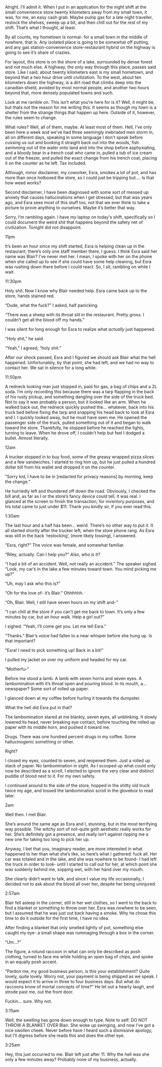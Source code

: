 Alright. I’ll admit it. When I put in an application for the night shift at the small convenience store twenty kilometers away from my small town, it was, for me, an easy cash grab. Maybe pump gas for a late night traveller, restock the shelves, sweep up a bit, and then chill out for the rest of my shift. That’s what I thought, at least.

By all counts, my hometown is normal- for a small town in the middle of nowhere, that is. Any isolated place is going to be somewhat off putting, and any gas station-convenience store-restaurant hybrid on the highway is going to see it’s share of crazies.

For layout, this store is on the shore of a lake, surrounded by dense forest and not much else. A highway, the only way through this place, passes said store. Like I said, about twenty kilometers east is my small hometown, and beyond that a two hour drive until civilization. To the west, about ten kilometers down the highway, is a dirt road that climbs deep into the canadian shield, avoided by most normal people, and another two hours beyond that, more densely populated towns and such.

Look at me ramble on. This isn’t what you’re here for is it? Well, it might be, but thats not the reason for me writing this. It seems as though my town is a shelter from the strange things that happen up here. Outside of it, however, the rules seem to change.

What rules? Well, all of them, maybe. At least most of them. Hell, I’ve only been here a week and we’ve had three seemingly inebriated men storm in, all on different days, speaking in some language I don't speak before cussing us out and booking it straight back out into the woods, fish swimming out of the water onto land and into the shop before asphyxiating, and a bloody bear in a trench coat who came in, pulled a tub of ice cream out of the freezer, and pulled the exact change from his trench coat, placing it on the counter as he left. Tax included.

Although, minor disclaimer, my coworker, Esra, smokes a lot of pot, and has more than once hotboxed the store, so I could just be tripping but…. Is that how weed works?

Second disclaimer, I have been diagnosed with some sort of messed up anxiety that causes hallucinations when I get stressed, but that was years ago, and Esra sees most of this stuff too, not that we ever think to take a picture to prove anything to ourselves. Maybe it’s better that way.

Sorry, I’m rambling again. I have my laptop on today's shift, specifically so I could document the weird shit that happens beyond the safety net of civilization. Tonight did not disappoint.

11pm

It’s been an hour since my shift started, Esra is helping clean up in the restaurant, there’s only one staff member there, I guess. I think Esra said her name was Blair? I’ve never met her. I mean, I spoke with her on the phone when she called up to see if she could have some help cleaning, but Esra was rushing down there before I could react. So, I sit, rambling on while I wait.

11:30pm

Holy shit. Now I know why Blair needed help. Esra came back up to the store, hands stained red.

“Dude, what the fuck?” I asked, half panicking.

“There was a sheep with its throat slit in the restaurant. Pretty gross. I couldn’t get all the blood off my hands.”

I was silent for long enough for Esra to realize what *actually* just happened.

“Holy shit,” he said.

“Yeah,” I agreed, “holy shit.”

After our shock passed, Esra and I figured we should ask Blair what the hell happened. Unfortunately, by that point, she had left, and we had no way to contact her. We sat in silence for a long while.

11:50pm

A redneck looking man just stopped in, paid for gas, a bag of chips and a 2L soda. I’m only recording this because there was a tarp flapping in the back of his rusty pickup, and something dangling over the side of the truck bed. Not to say it was probably a person, but it looked like an arm. When he walked back out, the redneck quickly pushed the… whatever, back into his truck bed before fixing the tarp and snapping his head back to look at Esra and I. I quickly looked away, but he must have seen me. He opened the passenger side of the truck, pulled something out of it and began to walk toward the store. Thankfully, he stopped before he reached the lights, turning to leave. When he drove off, I couldn’t help but feel I dodged a bullet. Almost literally.

12am

A trucker stopped in to buy food, some of the greasy wrapped pizza slices and a few sandwiches. I started to ring him up, but he just pulled a hundred dollar bill from his wallet and dropped it on the counter.

“Sorry kid, I have to be in \[redacted for privacy reasons\] by morning, keep the change.”

He hurriedly left and thundered off down the road. Obviously, I checked the bill and, as far as I or the store’s fancy device could tell, it was real. I glanced at the screen to finish the transaction, for inventory purposes, and his total came to just under $11. Thank you kindly sir, if you ever read this.

1:30am

The last hour and a half  has been… weird. There’s no other way to put it. It all started shortly after the trucker left, when the store phone rang. As Esra was still in the back ‘restocking’, (more likely tossing), I answered.

“Esra, right?” The voice was female, and somewhat familiar.

“Riley, actually. Can I help you?” *Also, who is it?*

“I had a bit of an accident. Well, not really an accident.” The speaker sighed. “Look, my car’s in the lake a few minutes toward town. You mind picking me up?”

“Uh, may I ask who this is?”

“Oh for the love of- it’s Blair.” Ohhhhhh.

“Oh, Blair. Well, I still have seven hours on my shift and-”

“I can chill at the store if you can’t get me back to town. It’s only a few minutes by car, but an hour walk. Help a girl out?”

I sighed. “Yeah, I’ll come get you. Let me tell Esra.”

“Thanks.” Blair’s voice had fallen to a near whisper before she hung up. Is that important?

“Esra! I need to pick something up! Back in a bit!”

I pulled my jacket on over my uniform and headed for my car.

“Motherfu-”

Before me stood a lamb. A lamb with seven horns and seven eyes. A lambomination with it’s throat open and pouring blood. In its mouth, a… newspaper? Some sort of rolled up paper.

I glanced down at my coffee before hurling it towards the dumpster.

What the hell did Esra put in that?

The lambomination stared at me blankly, seven eyes, all unblinking. It slowly lowered its head, never breaking eye contact, before touching the rolled up paper with its middle horn, and pushed it toward me.

Drugs. There was one hundred percent drugs in my coffee. Some hallucinogenic something or other.

Right?

I closed my eyes, counted to seven, and reopened them. Just a rolled up stack of paper. No lambomination in sight. As I scooped up what could only now be described as a scroll, I elected to ignore the very clear and distinct puddle of blood next to it. For my own safety.

I continued around to the side of the store, hopped in the shitty old truck twice my age, and tossed the lambomination scroll in the glovebox to read later.

2am

Well then. I met Blair.

She’s around the same age as Esra and I, stunning, but in the most terrifying way possible. The witchy sort of not-quite goth aesthetic really works for her. She’s definitely got a presence, and really isn’t against ripping me a new one for taking too long to pick her up.

Anyway, I bet that you, imaginary reader, are more interested in what happened to her than what she’s like, so here’s what I gathered: fuck all. Her car was totaled and in the lake, and she was nowhere to be found- I had left the truck in order to look- until I started to call out for her, at which point she was suddenly behind me, sopping wet, with her hand over my mouth.

She clearly didn’t want to talk, and since I value my life occasionally, I decided not to ask about the blood all over her, despite her being uninjured.

2:57am

Blair fell asleep in the corner, still in her wet clothes, so I went to the back to find a blanket or something to throw over her. Esra was nowhere to be seen, but I assumed that he was just out back having a smoke. Why he chose this time to do it outside for the first time, I have no idea.

After finding a blanket that only smelled lightly of pot, something else caught my eye- a small shape was rummaging through a box in the corner.

“Um…?”

The figure, a rotund raccoon in what can only be described as posh clothing, turned to face me while holding an open bag of chips, and spoke in an equally posh accent.

“Pardon me, my good business person, is this your establishment? Quite lovely, quite lovely. Worry not, your payment is being shipped as we speak. I would expect it to arrive in three to four business days. But what do raccoons know of mortal concepts of time?” He let out a hearty laugh, and strode past me, out the front door.

Fuckin… sure. Why not.

3:15am

Well, the swelling has gone down enough to type. Note to self: DO NOT THROW A BLANKET OVER Blair. She woke up swinging, and now I’ve got a nice swollen cheek. Never before have I heard such a dismissive apology, but I’ll digress before she reads this and does the other eye.

3:25am

Hey, this just occurred to me. Blair left just after 11. Why the hell was she only a few minutes away? Probably none of my business, actually.